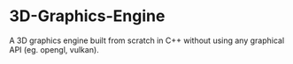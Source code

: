 # 3D-Graphics-Engine
A 3D graphics engine built from scratch in C++ without using any graphical API (eg. opengl, vulkan).

